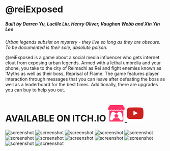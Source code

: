 # @reiExposed
##### Built by Darren Yu, Lucille Liu, Henry Oliver, Vaughan Webb and Xin Yin Lee
_Urban legends subsist on mystery - they live so long as they are obscure. To be documented is their sole, absolute poison._

@reiExposed is a game about a social media influencer who gets internet clout from exposing urban legends. Armed with a lethal umbrella and your phone, you take to the city of Reimachi as Rei and fight enemies known as ‘Myths as well as their boss, Reprisal of Flame. The game features player interaction through messages that you can leave after defeating the boss as well as a leaderboard for the best times. Additionally, there are upgrades you can buy to help you out.

# AVAILABLE ON ITCH.IO <a href="https://sleep-deficiency-studio.itch.io/reiexposed" target="_blank"><img src="https://raw.githubusercontent.com/henry9836/henry9836/main/docs/itch-io.png" width="52vh" height="52vh"> </a> <a href="https://www.youtube.com/watch?v=qcdVWGzL9Qc" target="_blank"><img src="https://github.com/henry9836/reiExposed/blob/master/docs/youtube.png" width="52vh" height="52vh"> </a>

![screenshot](https://github.com/henry9836/reiExposed/blob/master/docs/screenshot0.png)
![screenshot](https://github.com/henry9836/reiExposed/blob/master/docs/screenshot1.png)
![screenshot](https://github.com/henry9836/reiExposed/blob/master/docs/screenshot2.png)
![screenshot](https://github.com/henry9836/reiExposed/blob/master/docs/screenshot3.png)
![screenshot](https://github.com/henry9836/reiExposed/blob/master/docs/screenshot4.png)
![screenshot](https://github.com/henry9836/reiExposed/blob/master/docs/screenshot5.png)
![screenshot](https://github.com/henry9836/reiExposed/blob/master/docs/screenshot6.png)
![screenshot](https://github.com/henry9836/reiExposed/blob/master/docs/screenshot7.png)
![screenshot](https://github.com/henry9836/reiExposed/blob/master/docs/screenshot8.png)
![screenshot](https://github.com/henry9836/reiExposed/blob/master/docs/screenshot9.png)
![screenshot](https://github.com/henry9836/reiExposed/blob/master/docs/screenshot10.png)
![screenshot](https://github.com/henry9836/reiExposed/blob/master/docs/screenshot11.png)
